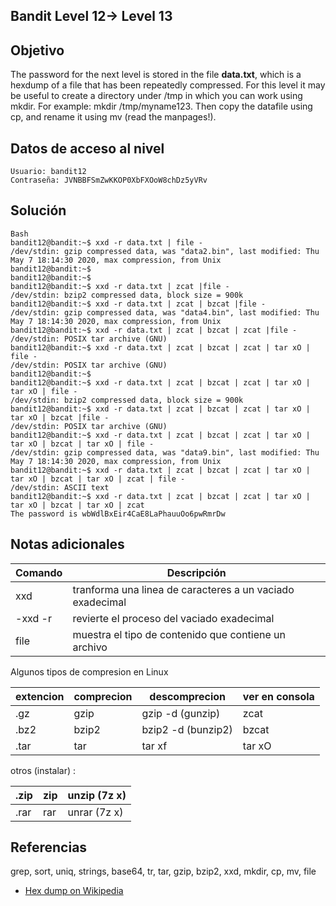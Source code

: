 ## Bandit Level 12→ Level 13

## Objetivo

The password for the next level is stored in the file **data.txt**, which is a hexdump of a file that has been repeatedly compressed. For this level it may be useful to create a directory under /tmp in which you can work using mkdir. For example: mkdir /tmp/myname123. Then copy the datafile using cp, and rename it using mv (read the manpages!).
## Datos de acceso al nivel

```
Usuario: bandit12
Contraseña: JVNBBFSmZwKKOP0XbFXOoW8chDz5yVRv
```
## Solución
```
Bash
bandit12@bandit:~$ xxd -r data.txt | file -
/dev/stdin: gzip compressed data, was "data2.bin", last modified: Thu May 7 18:14:30 2020, max compression, from Unix
bandit12@bandit:~$
bandit12@bandit:~$
bandit12@bandit:~$ xxd -r data.txt | zcat |file -
/dev/stdin: bzip2 compressed data, block size = 900k
bandit12@bandit:~$ xxd -r data.txt | zcat | bzcat |file -
/dev/stdin: gzip compressed data, was "data4.bin", last modified: Thu May 7 18:14:30 2020, max compression, from Unix
bandit12@bandit:~$ xxd -r data.txt | zcat | bzcat | zcat |file -
/dev/stdin: POSIX tar archive (GNU)
bandit12@bandit:~$ xxd -r data.txt | zcat | bzcat | zcat | tar xO | file -
/dev/stdin: POSIX tar archive (GNU)
bandit12@bandit:~$
bandit12@bandit:~$ xxd -r data.txt | zcat | bzcat | zcat | tar xO | tar xO | file -
/dev/stdin: bzip2 compressed data, block size = 900k
bandit12@bandit:~$ xxd -r data.txt | zcat | bzcat | zcat | tar xO | tar xO | bzcat |file -
/dev/stdin: POSIX tar archive (GNU)
bandit12@bandit:~$ xxd -r data.txt | zcat | bzcat | zcat | tar xO | tar xO | bzcat | tar xO | file -
/dev/stdin: gzip compressed data, was "data9.bin", last modified: Thu May 7 18:14:30 2020, max compression, from Unix
bandit12@bandit:~$ xxd -r data.txt | zcat | bzcat | zcat | tar xO | tar xO | bzcat | tar xO | zcat | file -
/dev/stdin: ASCII text
bandit12@bandit:~$ xxd -r data.txt | zcat | bzcat | zcat | tar xO | tar xO | bzcat | tar xO | zcat
The password is wbWdlBxEir4CaE8LaPhauuOo6pwRmrDw
```
## Notas adicionales

| Comando | Descripción |
|-----------|-----------|
| xxd | tranforma una linea de caracteres a un vaciado exadecimal|
| -xxd -r | revierte el proceso del vaciado exadecimal|
| file | muestra el tipo de contenido que contiene un archivo|

Algunos tipos de compresion en Linux

| extencion | comprecion | descomprecion | ver en consola |
| --- | ------- | ----- | --------------- |
|.gz| gzip| gzip -d (gunzip)| zcat|
|.bz2 | bzip2 | bzip2 -d (bunzip2) | bzcat|
|.tar |tar |tar xf |tar xO|

otros (instalar) :

| .zip | zip | unzip (7z x)|
| ----- | --- | ----------- |
| .rar | rar | unrar (7z x)|
## Referencias

grep, sort, uniq, strings, base64, tr, tar, gzip, bzip2, xxd, mkdir, cp, mv, file
- [Hex dump on Wikipedia](https://en.wikipedia.org/wiki/Hex_dump)